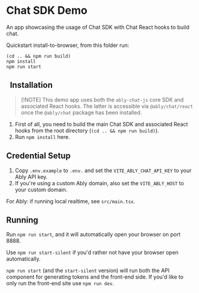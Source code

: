# Chat SDK Demo

An app showcasing the usage of Chat SDK with Chat React hooks to build chat.

Quickstart install-to-browser, from this folder run:

```
(cd .. && npm run build)
npm install
npm run start
```

##   Installation

> [!NOTE] This demo app uses both the `ably-chat-js` core SDK and associated React hooks.
> The latter is accessible via `@ably/chat/react` once the `@ably/chat` package has been installed.

1. First of all, you need to build the main Chat SDK and associated React hooks from the root directory (`(cd .. && npm run build)`).
2. Run `npm install` here.

## Credential Setup

1. Copy `.env.example` to `.env.` and set the `VITE_ABLY_CHAT_API_KEY` to your Ably API key.
2. If you're using a custom Ably domain, also set the `VITE_ABLY_HOST` to your custom domain.

For Ably: if running local realtime, see `src/main.tsx`.

## Running

Run `npm run start`, and it will automatically open your browser on port 8888.

Use `npm run start-silent` if you'd rather not have your browser open automatically.

`npm run start` (and the `start-silent` version) will run both the API component for generating tokens and the front-end side. If you'd like to only run the front-end site use `npm run dev`.